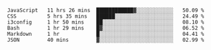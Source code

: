 
<!--START_SECTION:waka-->

```text
JavaScript   11 hrs 26 mins  ████████████▓░░░░░░░░░░░░   50.09 %
CSS          5 hrs 35 mins   ██████░░░░░░░░░░░░░░░░░░░   24.49 %
i3config     1 hr 50 mins    ██░░░░░░░░░░░░░░░░░░░░░░░   08.10 %
Bash         1 hr 29 mins    █▓░░░░░░░░░░░░░░░░░░░░░░░   06.52 %
Markdown     1 hr            █░░░░░░░░░░░░░░░░░░░░░░░░   04.41 %
JSON         40 mins         ▓░░░░░░░░░░░░░░░░░░░░░░░░   02.99 %
```

<!--END_SECTION:waka-->

<!--unk0e-ctrlmd-blitzh-->
